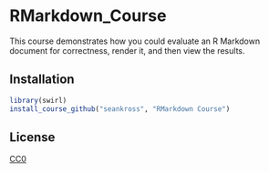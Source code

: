 # RMarkdown_Course

This course demonstrates how you could evaluate an R Markdown document for correctness, render it, and then view the results.

## Installation

```r
library(swirl)
install_course_github("seankross", "RMarkdown Course")
```

## License

[CC0](https://creativecommons.org/publicdomain/zero/1.0/)